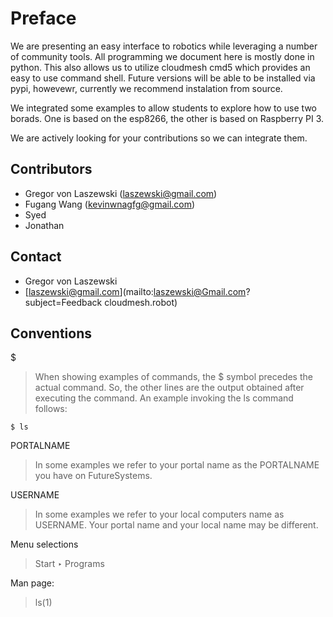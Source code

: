 # Preface

We are presenting an easy interface to robotics while leveraging a number of community tools. All programming we document here is mostly done in python. This also allows us to utilize cloudmesh cmd5 which provides an easy to use command shell.
Future versions will be able to be installed via pypi, howevewr, currently we recommend instalation from source.

We integrated some examples to allow students to explore how to use two borads. One is based on the esp8266, the other is based on Raspberry PI 3.

We are actively looking for your contributions so we can integrate them.


## Contributors

* Gregor von Laszewski ([laszewski@gmail.com](laszewski@gmail.com))
* Fugang Wang (kevinwnagfg@gmail.com)
* Syed
* Jonathan


## Contact

* Gregor von Laszewski
* [laszewski@gmail.com](mailto:laszewski@Gmail.com?subject=Feedback cloudmesh.robot)


## Conventions
$ 
> When showing examples of commands, the $ symbol precedes the actual command. So, the other lines are the output obtained after executing the command. An example invoking the ls command follows:

    $ ls
    
PORTALNAME
> In some examples we refer to your portal name as the PORTALNAME you have on FutureSystems.

USERNAME

> In some examples we refer to your local computers name as USERNAME. Your portal name and your local name may be different.

Menu selections

> Start ‣ Programs

Man page:

> ls(1)